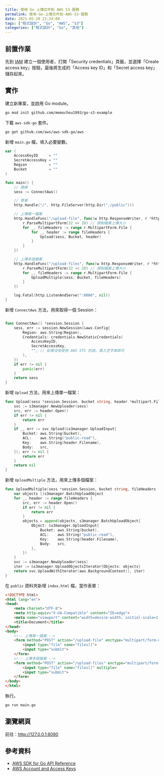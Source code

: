 ```yaml
---
title: 使用 Go 上傳文件到 AWS S3 服務
permalink: 使用-Go-上傳文件到-AWS-S3-服務
date: 2021-05-20 22:24:08
tags: ["程式設計", "Go", "AWS", "S3"]
categories: ["程式設計", "Go", "其他"]
---
```


## 前置作業

先到 [IAM](https://console.aws.amazon.com/iam/home) 建立一個使用者，打開「Security credentials」頁籤，並選擇「Create access key」按鈕，最後將生成的「Access key ID」和「Secret access key」儲存起來。

## 實作

建立新專案，並啟用 Go module。

```BASH
go mod init github.com/memochou1993/go-s3-example 
```

下載 `aws-sdk-go` 套件。

```BASH
go get github.com/aws/aws-sdk-go/aws
```

新增 `main.go` 檔，填入必要變數。

```GO
var (
	AccessKeyID     = ""
	SecretAccessKey = ""
	Region          = ""
	Bucket          = ""
)

func main() {
	// 連線
	sess := ConnectAws()

	// 表單
	http.Handle("/", http.FileServer(http.Dir("./public")))

	// 上傳單一檔案
	http.HandleFunc("/upload-file", func(w http.ResponseWriter, r *http.Request) {
		r.ParseMultipartForm(32 << 20) // 限制檔案上傳大小
		for _, fileHeaders := range r.MultipartForm.File {
			for _, header := range fileHeaders {
				Upload(sess, Bucket, header)
			}
		}
	})

	// 上傳多個檔案
	http.HandleFunc("/upload-files", func(w http.ResponseWriter, r *http.Request) {
		r.ParseMultipartForm(32 << 20) // 限制檔案上傳大小
		for _, fileHeaders := range r.MultipartForm.File {
			UploadMultiple(sess, Bucket, fileHeaders)
		}
	})

	log.Fatal(http.ListenAndServe(":8080", nil))
}
```

新增 `ConnectAws` 方法，用來取得一個 Session：

```GO

func ConnectAws() *session.Session {
	sess, err := session.NewSession(&aws.Config{
		Region: aws.String(Region),
		Credentials: credentials.NewStaticCredentials(
			AccessKeyID,
			SecretAccessKey,
			"", // 如果沒有使用 AWS STS 的話，填入空字串即可
		),
	})
	if err != nil {
		panic(err)
	}
	return sess
}
```

新增 `Upload` 方法，用來上傳單一檔案：

```GO
func Upload(sess *session.Session, bucket string, header *multipart.FileHeader) error {
	svc := s3manager.NewUploader(sess)
	src, err := header.Open()
	if err != nil {
		return err
	}
	if _, err := svc.Upload(&s3manager.UploadInput{
		Bucket: aws.String(bucket),
		ACL:    aws.String("public-read"),
		Key:    aws.String(header.Filename),
		Body:   src,
	}); err != nil {
		return err
	}
	return nil
}
```

新增 `UploadMultiple` 方法，用來上傳多個檔案：

```GO
func UploadMultiple(sess *session.Session, bucket string, fileHeaders []*multipart.FileHeader) error {
	var objects []s3manager.BatchUploadObject
	for _, header := range fileHeaders {
		src, err := header.Open()
		if err != nil {
			return err
		}
		objects = append(objects, s3manager.BatchUploadObject{
			Object: &s3manager.UploadInput{
				Bucket: aws.String(bucket),
				ACL:    aws.String("public-read"),
				Key:    aws.String(header.Filename),
				Body:   src,
			},
		})
	}
	svc := s3manager.NewUploader(sess)
	iter := &s3manager.UploadObjectsIterator{Objects: objects}
	return svc.UploadWithIterator(aws.BackgroundContext(), iter)
}
```

在 `public` 資料夾新增 `index.html` 檔，當作表單：

```HTML
<!DOCTYPE html>
<html lang="en">
<head>
    <meta charset="UTF-8">
    <meta http-equiv="X-UA-Compatible" content="IE=edge">
    <meta name="viewport" content="width=device-width, initial-scale=1.0">
    <title>Document</title>
</head>
<body>
    <!-- 上傳單一檔案 -->
    <form method="POST" action="/upload-file" enctype="multipart/form-data">
        <input type="file" name="files[]">
        <input type="submit">
    </form>
    <!-- 上傳多個檔案 -->
    <form method="POST" action="/upload-files" enctype="multipart/form-data">
        <input type="file" name="files[]" multiple>
        <input type="submit">
    </form>
</body>
</html>
```

執行。

```BASH
go run main.go
```

## 瀏覽網頁

前往：<http://127.0.0.1:8080>

## 參考資料

- [AWS SDK for Go API Reference](https://docs.aws.amazon.com/sdk-for-go/api/service/s3/)
- [AWS Account and Access Keys](https://docs.aws.amazon.com/powershell/latest/userguide/pstools-appendix-sign-up.html)
